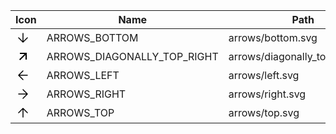 | Icon | Name | Path | Source |
|---|---|---|---|
| <svg width="24" height="24" viewBox="0 0 24 24" xmlns="http://www.w3.org/2000/svg"><path fill-rule="evenodd" clip-rule="evenodd" d="M4.47 11.47a.75.75 0 000 1.06l7 7a.75.75 0 001.06 0l7-7a.75.75 0 10-1.06-1.06l-5.72 5.72V5a.75.75 0 00-1.5 0v12.19l-5.72-5.72a.75.75 0 00-1.06 0z"/></svg> | ARROWS_BOTTOM | arrows/bottom.svg | ![](/../../assets/icons/arrows/bottom.svg)
| <svg width="24" height="24" viewBox="0 0 24 24" xmlns="http://www.w3.org/2000/svg"><path fill-rule="evenodd" clip-rule="evenodd" d="M16.004 9.414l-8.607 8.607-1.414-1.414L14.59 8H7.003V6h11v11h-2V9.414z"/></svg> | ARROWS_DIAGONALLY_TOP_RIGHT | arrows/diagonally_top_right.svg | ![](/../../assets/icons/arrows/diagonally_top_right.svg)
| <svg width="24" height="24" viewBox="0 0 24 24" xmlns="http://www.w3.org/2000/svg"><path fill-rule="evenodd" clip-rule="evenodd" d="M12.53 4.47a.75.75 0 00-1.06 0l-7 7a.75.75 0 000 1.06l7 7a.75.75 0 101.06-1.06l-5.72-5.72H19a.75.75 0 000-1.5H6.81l5.72-5.72a.75.75 0 000-1.06z"/></svg> | ARROWS_LEFT | arrows/left.svg | ![](/../../assets/icons/arrows/left.svg)
| <svg width="24" height="24" viewBox="0 0 24 24" xmlns="http://www.w3.org/2000/svg"><path fill-rule="evenodd" clip-rule="evenodd" d="M11.47 4.47a.75.75 0 011.06 0l7 7a.75.75 0 010 1.06l-7 7a.75.75 0 11-1.06-1.06l5.72-5.72H5a.75.75 0 010-1.5h12.19l-5.72-5.72a.75.75 0 010-1.06z"/></svg> | ARROWS_RIGHT | arrows/right.svg | ![](/../../assets/icons/arrows/right.svg)
| <svg width="24" height="24" viewBox="0 0 24 24" xmlns="http://www.w3.org/2000/svg"><path fill-rule="evenodd" clip-rule="evenodd" d="M19.53 12.53a.75.75 0 000-1.06l-7-7a.75.75 0 00-1.06 0l-7 7a.75.75 0 101.06 1.06l5.72-5.72V19a.75.75 0 001.5 0V6.81l5.72 5.72a.75.75 0 001.06 0z"/></svg> | ARROWS_TOP | arrows/top.svg | ![](/../../assets/icons/arrows/top.svg)